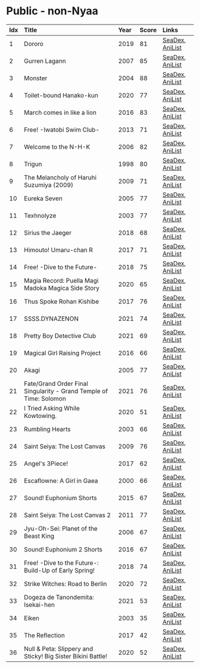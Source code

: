 # Public - non-Nyaa
| Idx | Title                                                              | Year | Score | Links                                                                              |
| :---| :------------------------------------------------------------------| :----| :-----| :----------------------------------------------------------------------------------|
| 1   | Dororo                                                             | 2019 | 81    | [SeaDex](https://releases.moe/101347/), [AniList](https://anilist.co/anime/101347) |
| 2   | Gurren Lagann                                                      | 2007 | 85    | [SeaDex](https://releases.moe/2001/), [AniList](https://anilist.co/anime/2001)     |
| 3   | Monster                                                            | 2004 | 88    | [SeaDex](https://releases.moe/19/), [AniList](https://anilist.co/anime/19)         |
| 4   | Toilet-bound Hanako-kun                                            | 2020 | 77    | [SeaDex](https://releases.moe/108463/), [AniList](https://anilist.co/anime/108463) |
| 5   | March comes in like a lion                                         | 2016 | 83    | [SeaDex](https://releases.moe/21366/), [AniList](https://anilist.co/anime/21366)   |
| 6   | Free! -Iwatobi Swim Club-                                          | 2013 | 71    | [SeaDex](https://releases.moe/18507/), [AniList](https://anilist.co/anime/18507)   |
| 7   | Welcome to the N-H-K                                               | 2006 | 82    | [SeaDex](https://releases.moe/1210/), [AniList](https://anilist.co/anime/1210)     |
| 8   | Trigun                                                             | 1998 | 80    | [SeaDex](https://releases.moe/6/), [AniList](https://anilist.co/anime/6)           |
| 9   | The Melancholy of Haruhi Suzumiya (2009)                           | 2009 | 71    | [SeaDex](https://releases.moe/4382/), [AniList](https://anilist.co/anime/4382)     |
| 10  | Eureka Seven                                                       | 2005 | 77    | [SeaDex](https://releases.moe/237/), [AniList](https://anilist.co/anime/237)       |
| 11  | Texhnolyze                                                         | 2003 | 77    | [SeaDex](https://releases.moe/26/), [AniList](https://anilist.co/anime/26)         |
| 12  | Sirius the Jaeger                                                  | 2018 | 68    | [SeaDex](https://releases.moe/101361/), [AniList](https://anilist.co/anime/101361) |
| 13  | Himouto! Umaru-chan R                                              | 2017 | 71    | [SeaDex](https://releases.moe/98572/), [AniList](https://anilist.co/anime/98572)   |
| 14  | Free! -Dive to the Future-                                         | 2018 | 75    | [SeaDex](https://releases.moe/101117/), [AniList](https://anilist.co/anime/101117) |
| 15  | Magia Record: Puella Magi Madoka Magica Side Story                 | 2020 | 65    | [SeaDex](https://releases.moe/104051/), [AniList](https://anilist.co/anime/104051) |
| 16  | Thus Spoke Rohan Kishibe                                           | 2017 | 76    | [SeaDex](https://releases.moe/21778/), [AniList](https://anilist.co/anime/21778)   |
| 17  | SSSS.DYNAZENON                                                     | 2021 | 74    | [SeaDex](https://releases.moe/113950/), [AniList](https://anilist.co/anime/113950) |
| 18  | Pretty Boy Detective Club                                          | 2021 | 69    | [SeaDex](https://releases.moe/113428/), [AniList](https://anilist.co/anime/113428) |
| 19  | Magical Girl Raising Project                                       | 2016 | 66    | [SeaDex](https://releases.moe/21340/), [AniList](https://anilist.co/anime/21340)   |
| 20  | Akagi                                                              | 2005 | 77    | [SeaDex](https://releases.moe/658/), [AniList](https://anilist.co/anime/658)       |
| 21  | Fate/Grand Order Final Singularity - Grand Temple of Time: Solomon | 2021 | 76    | [SeaDex](https://releases.moe/116756/), [AniList](https://anilist.co/anime/116756) |
| 22  | <DOGEZA>I Tried Asking While Kowtowing.                            | 2020 | 51    | [SeaDex](https://releases.moe/122137/), [AniList](https://anilist.co/anime/122137) |
| 23  | Rumbling Hearts                                                    | 2003 | 66    | [SeaDex](https://releases.moe/147/), [AniList](https://anilist.co/anime/147)       |
| 24  | Saint Seiya: The Lost Canvas                                       | 2009 | 76    | [SeaDex](https://releases.moe/6171/), [AniList](https://anilist.co/anime/6171)     |
| 25  | Angel's 3Piece!                                                    | 2017 | 62    | [SeaDex](https://releases.moe/97683/), [AniList](https://anilist.co/anime/97683)   |
| 26  | Escaflowne: A Girl in Gaea                                         | 2000 | 66    | [SeaDex](https://releases.moe/393/), [AniList](https://anilist.co/anime/393)       |
| 27  | Sound! Euphonium Shorts                                            | 2015 | 67    | [SeaDex](https://releases.moe/21255/), [AniList](https://anilist.co/anime/21255)   |
| 28  | Saint Seiya: The Lost Canvas 2                                     | 2011 | 77    | [SeaDex](https://releases.moe/9130/), [AniList](https://anilist.co/anime/9130)     |
| 29  | Jyu-Oh-Sei: Planet of the Beast King                               | 2006 | 67    | [SeaDex](https://releases.moe/953/), [AniList](https://anilist.co/anime/953)       |
| 30  | Sound! Euphonium 2 Shorts                                          | 2016 | 67    | [SeaDex](https://releases.moe/98338/), [AniList](https://anilist.co/anime/98338)   |
| 31  | Free! -Dive to the Future-: Build-Up of Early Spring!              | 2018 | 74    | [SeaDex](https://releases.moe/103588/), [AniList](https://anilist.co/anime/103588) |
| 32  | Strike Witches: Road to Berlin                                     | 2020 | 72    | [SeaDex](https://releases.moe/103119/), [AniList](https://anilist.co/anime/103119) |
| 33  | Dogeza de Tanondemita: Isekai-hen                                  | 2021 | 53    | [SeaDex](https://releases.moe/124612/), [AniList](https://anilist.co/anime/124612) |
| 34  | Eiken                                                              | 2003 | 35    | [SeaDex](https://releases.moe/788/), [AniList](https://anilist.co/anime/788)       |
| 35  | The Reflection                                                     | 2017 | 42    | [SeaDex](https://releases.moe/21461/), [AniList](https://anilist.co/anime/21461)   |
| 36  | Null & Peta: Slippery and Sticky! Big Sister Bikini Battle!        | 2020 | 52    | [SeaDex](https://releases.moe/113187/), [AniList](https://anilist.co/anime/113187) |